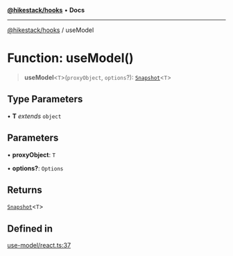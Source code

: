 [**@hikestack/hooks**](/official/reference/hooks/index.md) • **Docs**

***

[@hikestack/hooks](/official/reference/hooks/globals.md) / useModel

# Function: useModel()

> **useModel**\<`T`\>(`proxyObject`, `options`?): [`Snapshot`](/official/reference/hooks/type-aliases/Snapshot.md)\<`T`\>

## Type Parameters

• **T** *extends* `object`

## Parameters

• **proxyObject**: `T`

• **options?**: `Options`

## Returns

[`Snapshot`](/official/reference/hooks/type-aliases/Snapshot.md)\<`T`\>

## Defined in

[use-model/react.ts:37](https://github.com/hikestack/hike/blob/5cb68b36190947734eac00838244c1c69929cecf/packages/hooks/src/use-model/react.ts#L37)
